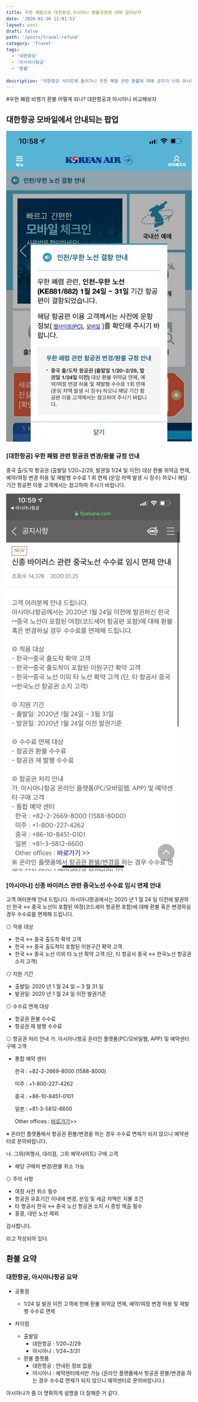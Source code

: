 ```yaml
---
title: 우한 폐렴으로 대한항공,아시아나 환불규정에 대해 알아보자
date: '2020-01-26 11:01:53'
layout: post
draft: false
path: '/posts/travel-refund'
category: 'Travel'
tags:
  - '대한항공'
  - '아시아나항공'
  - '환불'

description: '대한항공 사이트에 들어가니 우한 폐렴 관련 환불에 대해 공지가 나와 아시아나 항공는 어떤가 확인해 보았다.'
---
```


#우한 폐렴 비행기 환불 어떻게 되나? 대한항공과 아시아나 비교해보자

## 대한항공 모바일에서 안내되는 팝업

![대한항공](./koreaair.jpeg)

### [대한항공] 우한 폐렴 관련 항공권 변경/환불 규정 안내

중국 출/도착 항공권 (출발일 1/20~2/29, 발권일 1/24 일 이전) 대상 환불 위약금 면제, 예약/여정 변경 허용 및 재발행 수수료 1 회 면제 (운임 차액 발생 시 징수) 하오니 해당 기간 항공편 이용 고객께서는 참고하여 주시기 바랍니다.

![아시아나항공](./asiana.jpeg)

### [아시아나] 신종 바이러스 관련 중국노선 수수료 임시 면제 안내

고객 여러분께 안내 드립니다.
아시아나항공에서는 2020 년 1 월 24 일 이전에 발권하신 한국 ↔ 중국 노선이 포함된 여정(코드셰어 항공편 포함)에 대해 환불 혹은 변경하실 경우 수수료를 면제해 드립니다.

◎ 적용 대상

- 한국 ↔ 중국 출도착 확약 고객
- 한국 ↔ 중국 출도착이 포함된 이원구간 확약 고객
- 한국 ↔ 중국 노선 이외 타 노선 확약 고객 (단, 타 항공사 중국 ↔ 한국노선 항공권 소지 고객)

◎ 지원 기간

- 출발일: 2020 년 1 월 24 일 ~ 3 월 31 일
- 발권일: 2020 년 1 월 24 일 이전 발권기준

◎ 수수료 면제 대상

- 항공권 환불 수수료
- 항공권 재 발행 수수료

◎ 항공권 처리 안내
가. 아시아나항공 온라인 플랫폼(PC/모바일웹, APP) 및 예약센터 구매 고객

- 통합 예약 센터

  한국 : +82-2-2669-8000 (1588-8000)

  미주 : +1-800-227-4262

  중국 : +86-10-8451-0101

  일본 : +81-3-5812-6600

  Other offices : [바로가기](https://flyasiana.com/C/KR/KO/contents/domestic-overseas-branches)>>

※ 온라인 플랫폼에서 항공권 환불/변경을 하는 경우 수수료 면제가 되지 않으니 예약센터로 문의바랍니다.

나. 그외(여행사, 대리점, 그외 예약사이트) 구매 고객

- 해당 구매처 변경/환불 취소 가능

◎ 주의 사항

- 여정 사전 취소 필수
- 항공권 유효기간 이내에 변경, 운임 및 세금 차액은 지불 조건
- 타 항공사 한국 ↔ 중국 노선 항공권 소지 시 증빙 제출 필수
- 홍콩, 대만 노선 제외

감사합니다.

라고 작성되어 있다.

## 환불 요약

### 대한항공, 아시아나항공 요약

- 공통점

  - 1/24 일 발권 이전 고객에 한해 환불 위약금 면제, 예약/여정 변경 허용 및 재발행 수수료 면제

- 차이점
  - 출발일
    - 대한항공 : 1/20~2/29
    - 아시아나 : 1/24~3/31
  - 환불 플랫폼
    - 대한항공 : 안내된 정보 없음
    - 아시아나 : 예약센터에서만 가능 (온라인 플랫폼에서 항공권 환불/변경을 하는 경우 수수료 면제가 되지 않으니 예약센터로 문의바랍니다.)

아시아나가 좀 더 명확하게 설명을 더 잘해준 거 같다.
